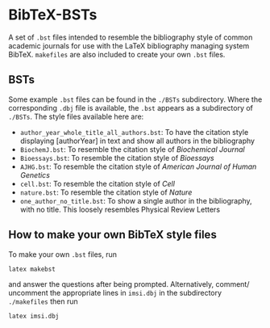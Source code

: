 # BibTeX-BSTs

A set of `.bst` files intended to resemble the bibliography style of common academic journals for use with the LaTeX bibliography managing system BibTeX. `makefiles` are also included to create your own `.bst` files.

## BSTs

Some example `.bst` files can be found in the `./BSTs` subdirectory. Where the corresponding `.dbj` file is available, the `.bst` appears as a subdirectory of `./BSTs`. The style files available here are:

- `author_year_whole_title_all_authors.bst`: To have the citation style displaying [authorYear] in text and show all authors in the bibliography
- `BiochemJ.bst`: To resemble the citation style of *Biochemical Journal*
- `Bioessays.bst`: To resemble the citation style of *Bioessays*
- `AJHG.bst`: To resemble the citation style of *American Journal of Human Genetics*
- `cell.bst`: To resemble the citation style of *Cell*
- `nature.bst`: To resemble the citation style of *Nature*
- `one_author_no_title.bst`: To show a single author in the bibliography, with no title. This loosely resembles Physical Review Letters

## How to make your own BibTeX style files

To make your own `.bst` files, run

```bash
latex makebst
```

and answer the questions after being prompted. Alternatively, comment/ uncomment the appropriate lines in `imsi.dbj` in the subdirectory `./makefiles` then run

```bash
latex imsi.dbj
```
